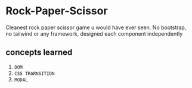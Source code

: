 # Rock-Paper-Scissor

Cleanest rock paper scissor game u would have ever seen.
No bootstrap, no tailwind or any framework, designed each component independently

## concepts learned
1. `DOM` 
2. `CSS TRARNSITION` 
3. `MODAL` 
